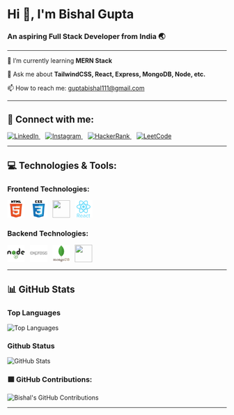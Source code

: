 # Hi 👋, I'm Bishal Gupta

### An aspiring Full Stack Developer from India 🌏

---

🌱 I’m currently learning **MERN Stack**

💬 Ask me about **TailwindCSS, React, Express, MongoDB, Node, etc.**

📫 How to reach me: [guptabishal111@gmail.com](mailto:guptabishal111@gmail.com)

---

## 🚀 Connect with me:

<p>
  <a href="https://linkedin.com/in/guptabishal15" target="_blank">
    <img src="https://raw.githubusercontent.com/rahuldkjain/github-profile-readme-generator/master/src/images/icons/Social/linked-in-alt.svg" alt="LinkedIn" width="30" height="30" />
  </a>&nbsp;&nbsp;
  <a href="https://instagram.com/_bishal_001" target="_blank">
    <img src="https://raw.githubusercontent.com/rahuldkjain/github-profile-readme-generator/master/src/images/icons/Social/instagram.svg" alt="Instagram" width="30" height="30" />
  </a>&nbsp;&nbsp;
  <a href="https://www.hackerrank.com/guptabishal111" target="_blank">
    <img src="https://raw.githubusercontent.com/rahuldkjain/github-profile-readme-generator/master/src/images/icons/Social/hackerrank.svg" alt="HackerRank" width="30" height="30" />
  </a>&nbsp;&nbsp;
  <a href="https://www.leetcode.com/bishal15" target="_blank">
    <img src="https://raw.githubusercontent.com/rahuldkjain/github-profile-readme-generator/master/src/images/icons/Social/leet-code.svg" alt="LeetCode" width="30" height="30" />
  </a>
</p>

---

## 💻 Technologies & Tools:

### Frontend Technologies:
<p>
  <img src="https://raw.githubusercontent.com/devicons/devicon/master/icons/html5/html5-original-wordmark.svg" width="40" height="40"/>&nbsp;&nbsp;
  <img src="https://raw.githubusercontent.com/devicons/devicon/master/icons/css3/css3-original-wordmark.svg" width="40" height="40"/>&nbsp;&nbsp;
  <img src="https://www.vectorlogo.zone/logos/tailwindcss/tailwindcss-icon.svg" width="40" height="40"/>&nbsp;&nbsp;
  <img src="https://raw.githubusercontent.com/devicons/devicon/master/icons/react/react-original-wordmark.svg" width="40" height="40"/>
</p>

### Backend Technologies:
<p>
  <img src="https://raw.githubusercontent.com/devicons/devicon/master/icons/nodejs/nodejs-original-wordmark.svg" width="40" height="40"/>&nbsp;&nbsp;
  <img src="https://raw.githubusercontent.com/devicons/devicon/master/icons/express/express-original-wordmark.svg" width="40" height="40"/>&nbsp;&nbsp;
  <img src="https://raw.githubusercontent.com/devicons/devicon/master/icons/mongodb/mongodb-original-wordmark.svg" width="40" height="40"/>&nbsp;&nbsp;
  <img src="https://www.vectorlogo.zone/logos/git-scm/git-scm-icon.svg" width="40" height="40"/>
</p>

---


## 📊 GitHub Stats

### Top Languages

![Top Languages](https://github-readme-stats.vercel.app/api/top-langs?username=the-bishal&show_icons=true&locale=en&layout=compact) 

### Github Status

![GitHub Stats](https://github-readme-stats.vercel.app/api?username=the-bishal&show_icons=true&locale=en)

### 🟩 GitHub Contributions:

![Bishal's GitHub Contributions](https://github-readme-streak-stats.herokuapp.com/?user=the-bishal)

---
